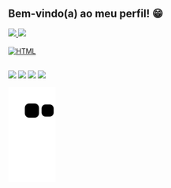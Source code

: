 ## Bem-vindo(a) ao meu perfil! 😁

 <div>
   <a href="https://github.com/freitesfran">
   <img height="180em" src="https://github-readme-stats.vercel.app/api?username=freitesfran&show_icons=true&theme=dark&include_all_commits=true&count_private=true"/>
   <img height="180em" src="https://github-readme-stats.vercel.app/api/top-langs/?username=freitesfran&layout=compact&langs_count=6&theme=tokyonight"/>

</div>
<div style="display: inline_block"><br>
  <img align="center" alt="HTML" height="50" width="60" src="https://cdn.jsdelivr.net/gh/devicons/devicon@latest/icons/python/python-original-wordmark.svg" />
          
       
          
</div>
 
 <br>
 
 
<div> 
  
  <a href="https://instagram.com/freitesfran" target="_blank"><img src="https://img.shields.io/badge/-Instagram-%23E4405F?style=for-the-badge&logo=instagram&logoColor=white" target="_blank"></a>
 <a href="https://discord.gg/derschatten" target="_blank"><img src="https://img.shields.io/badge/Discord-7289DA?style=for-the-badge&logo=discord&logoColor=white" target="_blank"></a> 
  <a href = "mailto:freitesfran@gmail.com"><img src="https://img.shields.io/badge/-Gmail-%23333?style=for-the-badge&logo=gmail&logoColor=white" target="_blank"></a>
  <a href="https://www.linkedin.com/in/freitesfran" target="_blank"><img src="https://img.shields.io/badge/-LinkedIn-%230077B5?style=for-the-badge&logo=linkedin&logoColor=white" target="_blank"></a> 
 
  ![Snake animation](https://github.com/freitesfran/freitesfran/blob/output/github-contribution-grid-snake.svg)

</div>
